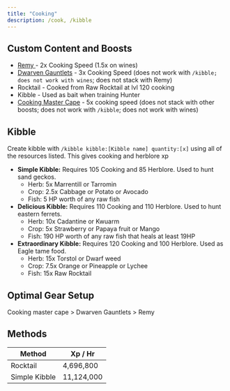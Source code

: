 ```yaml
---
title: "Cooking"
description: /cook, /kibble
---
```


## Custom Content and Boosts

- [Remy ](https://bso-wiki.oldschool.gg/custom-items/pets)- 2x Cooking Speed (1.5x on wines)
- [Dwarven Gauntlets](../custom-items/equippables/#dwarven-tools) - 3x Cooking Speed (does not work with `/kibble; does not work with wines`; does not stack with Remy)
- Rocktail - Cooked from Raw Rocktail at lvl 120 cooking
- Kibble - Used as bait when training Hunter
- [Cooking Master Cape](../custom-items/equippables/#master-capes) - 5x cooking speed (does not stack with other boosts; does not work with `/kibble`; does not work with wines)

## Kibble

Create kibble with `/kibble kibble:[Kibble name] quantity:[x]` using all of the resources listed. This gives cooking and herblore xp

- **Simple Kibble:** Requires 105 Cooking and 85 Herblore. Used to hunt sand geckos.
  - Herb: 5x Marrentill or Tarromin
  - Crop: 2.5x Cabbage or Potato or Avocado
  - Fish: 5 HP worth of any raw fish
- **Delicious Kibble:** Requires 110 Cooking and 110 Herblore. Used to hunt eastern ferrets.
  - Herb: 10x Cadantine or Kwuarm
  - Crop: 5x Strawberry or Papaya fruit or Mango
  - Fish: 190 HP worth of any raw fish that heals at least 19HP
- **Extraordinary Kibble:** Requires 120 Cooking and 100 Herblore. Used as Eagle tame food.
  - Herb: 15x Torstol or Dwarf weed
  - Crop: 7.5x Orange or Pineapple or Lychee
  - Fish: 15x Raw Rocktail

## Optimal Gear Setup

Cooking master cape > Dwarven Gauntlets > Remy

## Methods

| Method        | Xp / Hr    |
| ------------- | ---------- |
| Rocktail      | 4,696,800  |
| Simple Kibble | 11,124,000 |
